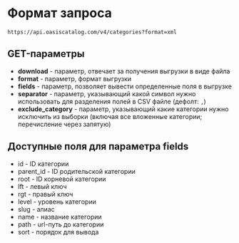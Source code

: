 # Формат запроса

```text
https://api.oasiscatalog.com/v4/categories?format=xml
```

## GET-параметры

* **download** - параметр, отвечает за получения выгрузки в виде файла
* **format** - параметр, формат выгрузки
* **fields** - параметр, позволяет вывести определенные поля в выгрузке
* **separator** - параметр, указывающий какой символ нужно использовать для разделения полей в CSV файле \(дефолт: `,`\)
* **exclude\_category** - параметр, указывающий какие категории нужно исключить из выборки \(включая все вложенные категории; перечисление через запятую\)

## Доступные поля для параметра fields

* id - ID категории
* parent\_id - ID родительской категории
* root - ID корневой категории
* lft - левый ключ
* rgt - правый ключ
* level - уровень категории
* slug - алиас
* name - название категории
* path - url-путь до категории
* sort - порядок для вывода

